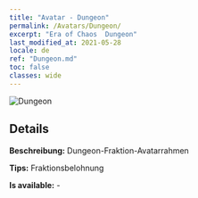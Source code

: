 ```yaml
---
title: "Avatar - Dungeon"
permalink: /Avatars/Dungeon/
excerpt: "Era of Chaos  Dungeon"
last_modified_at: 2021-05-28
locale: de
ref: "Dungeon.md"
toc: false
classes: wide
---
```

 ![Dungeon](/images/a/avatarFrame_45.png)

## Details

 **Beschreibung:** Dungeon-Fraktion-Avatarrahmen 

 **Tips:** Fraktionsbelohnung 

 **Is available:**  - 

